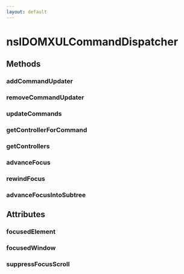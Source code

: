 ```yaml
---
layout: default
---
```


# nsIDOMXULCommandDispatcher #

## Methods ##

### addCommandUpdater ###

### removeCommandUpdater ###

### updateCommands ###

### getControllerForCommand ###

### getControllers ###

### advanceFocus ###

### rewindFocus ###

### advanceFocusIntoSubtree ###

## Attributes ##

### focusedElement ###

### focusedWindow ###

### suppressFocusScroll ###
